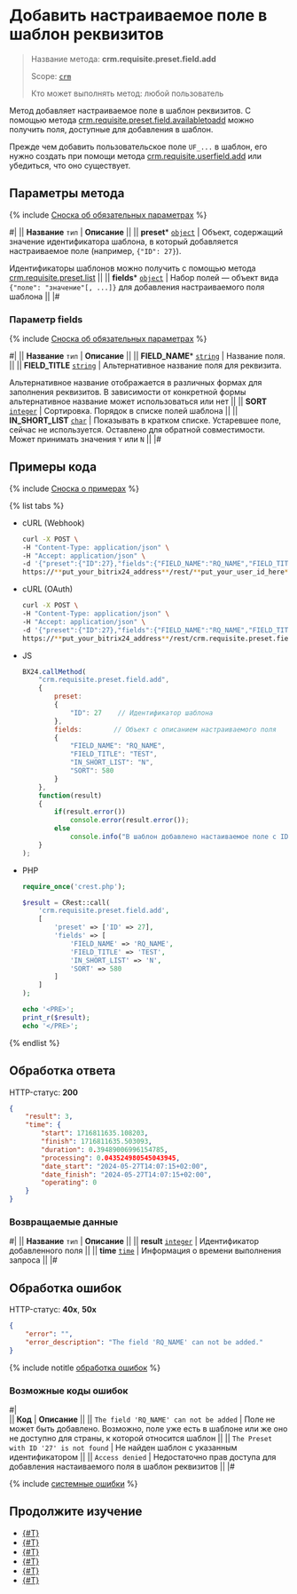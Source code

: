# Добавить настраиваемое поле в шаблон реквизитов

> Название метода: **crm.requisite.preset.field.add**
>
> Scope: [`crm`](../../../../scopes/permissions.md)
>
> Кто может выполнять метод: любой пользователь

Метод добавляет настраиваемое поле в шаблон реквизитов. С помощью метода [crm.requisite.preset.field.availabletoadd](./crm-requisite-preset-field-available-to-add.md) можно получить поля, доступные для добавления в шаблон. 

Прежде чем добавить пользовательское поле `UF_...` в шаблон, его нужно создать при помощи метода [crm.requisite.userfield.add](../../user-fields/crm-requisite-userfield-add.md) или убедиться, что оно существует.

## Параметры метода

{% include [Сноска об обязательных параметрах](../../../../../_includes/required.md) %}

#|
|| **Название**
`тип` | **Описание** ||
|| **preset***
[`object`](../../../../data-types.md) | Объект, содержащий значение идентификатора шаблона, в который добавляется настраиваемое поле (например, `{"ID": 27}`). 

Идентификаторы шаблонов можно получить с помощью метода [crm.requisite.preset.list](../crm-requisite-preset-list.md) ||
|| **fields***
[`object`](../../../../data-types.md) | Набор полей — объект вида `{"поле": "значение"[, ...]}` для добавления настраиваемого поля шаблона ||
|#

### Параметр fields

{% include [Сноска об обязательных параметрах](../../../../../_includes/required.md) %}

#|
||  **Название**
`тип` | **Описание** ||
|| **FIELD_NAME***
[`string`](../../../../data-types.md) | Название поля. ||
|| **FIELD_TITLE**
[`string`](../../../../data-types.md) | Альтернативное название поля для реквизита.

Альтернативное название отображается в различных формах для заполнения реквизитов. В зависимости от конкретной формы альтернативное название может использоваться или нет
||
|| **SORT**
[`integer`](../../../../data-types.md) | Сортировка. Порядок в списке полей шаблона ||
|| **IN_SHORT_LIST**
[`char`](../../../../data-types.md) | Показывать в кратком списке. Устаревшее поле, сейчас не используется. Оставлено для обратной совместимости. Может принимать значения `Y` или `N` ||
|#

## Примеры кода

{% include [Сноска о примерах](../../../../../_includes/examples.md) %}

{% list tabs %}

- cURL (Webhook)

    ```bash
    curl -X POST \
    -H "Content-Type: application/json" \
    -H "Accept: application/json" \
    -d '{"preset":{"ID":27},"fields":{"FIELD_NAME":"RQ_NAME","FIELD_TITLE":"TEST","IN_SHORT_LIST":"N","SORT":580}}' \
    https://**put_your_bitrix24_address**/rest/**put_your_user_id_here**/**put_your_webhook_here**/crm.requisite.preset.field.add
    ```

- cURL (OAuth) 

    ```bash
    curl -X POST \
    -H "Content-Type: application/json" \
    -H "Accept: application/json" \
    -d '{"preset":{"ID":27},"fields":{"FIELD_NAME":"RQ_NAME","FIELD_TITLE":"TEST","IN_SHORT_LIST":"N","SORT":580},"auth":"**put_access_token_here**"}' \
    https://**put_your_bitrix24_address**/rest/crm.requisite.preset.field.add
    ```

- JS

    ```js
    BX24.callMethod(
        "crm.requisite.preset.field.add",
        {
            preset:
            {
                "ID": 27    // Идентификатор шаблона
            },
            fields:        // Объект с описанием настраиваемого поля
            {
                "FIELD_NAME": "RQ_NAME",
                "FIELD_TITLE": "TEST",
                "IN_SHORT_LIST": "N",
                "SORT": 580
            }
        },
        function(result)
        {
            if(result.error())
                console.error(result.error());
            else
                console.info("В шаблон добавлено настаиваемое поле с ID " + result.data());
        }
    );
    ```

- PHP

    ```php
    require_once('crest.php');

    $result = CRest::call(
        'crm.requisite.preset.field.add',
        [
            'preset' => ['ID' => 27],
            'fields' => [
                'FIELD_NAME' => 'RQ_NAME',
                'FIELD_TITLE' => 'TEST',
                'IN_SHORT_LIST' => 'N',
                'SORT' => 580
            ]
        ]
    );

    echo '<PRE>';
    print_r($result);
    echo '</PRE>';
    ```

{% endlist %}

## Обработка ответа

HTTP-статус: **200**

```json
{
    "result": 3,
    "time": {
        "start": 1716811635.108203,
        "finish": 1716811635.503093,
        "duration": 0.39489006996154785,
        "processing": 0.043524980545043945,
        "date_start": "2024-05-27T14:07:15+02:00",
        "date_finish": "2024-05-27T14:07:15+02:00",
        "operating": 0
    }
}
```

### Возвращаемые данные

#|
|| **Название**
`тип` | **Описание** ||
|| **result**
[`integer`](../../../../data-types.md) | Идентификатор добавленного поля ||
|| **time**
[`time`](../../../../data-types.md) | Информация о времени выполнения запроса ||
|#

## Обработка ошибок

HTTP-статус: **40x**, **50x**

```json
{
    "error": "",
    "error_description": "The field 'RQ_NAME' can not be added."
}
```

{% include notitle [обработка ошибок](../../../../../_includes/error-info.md) %}

### Возможные коды ошибок

#|  
|| **Код** | **Описание** ||
|| `The field 'RQ_NAME' can not be added` | Поле не может быть добавлено. Возможно, поле уже есть в шаблоне или же оно не доступно для страны, к которой относится шаблон ||
|| `The Preset with ID '27' is not found` | Не найден шаблон с указанным идентификатором ||
|| `Access denied` | Недостаточно прав доступа для добавления настаиваемого поля в шаблон реквизитов ||
|#

{% include [системные ошибки](../../../../../_includes/system-errors.md) %}

## Продолжите изучение

- [{#T}](./crm-requisite-preset-field-update.md)
- [{#T}](./crm-requisite-preset-field-available-to-add.md)
- [{#T}](./crm-requisite-preset-field-get.md)
- [{#T}](./crm-requisite-preset-field-list.md)
- [{#T}](./crm-requisite-preset-field-delete.md)
- [{#T}](./crm-requisite-preset-field-fields.md)
